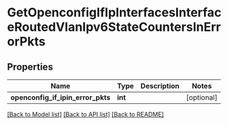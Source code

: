 # GetOpenconfigIfIpInterfacesInterfaceRoutedVlanIpv6StateCountersInErrorPkts

## Properties
Name | Type | Description | Notes
------------ | ------------- | ------------- | -------------
**openconfig_if_ipin_error_pkts** | **int** |  | [optional] 

[[Back to Model list]](../README.md#documentation-for-models) [[Back to API list]](../README.md#documentation-for-api-endpoints) [[Back to README]](../README.md)


